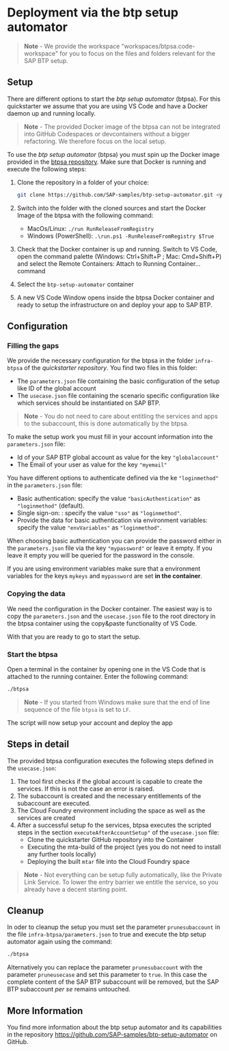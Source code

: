 # Deployment via the btp setup automator

> **Note** - We provide the workspace "workspaces/btpsa.code-workspace" for you to focus on the files and folders relevant for the SAP BTP setup.

## Setup

There are different options to start the *btp setup automator* (btpsa). For this quickstarter we assume that you are using VS Code and have a Docker daemon up and running locally.

> **Note** - The provided Docker image of the btpsa can not be integrated into GitHub Codespaces or devcontainers without a bigger refactoring. We therefore focus on the local setup.

To use the *btp setup automator* (btpsa) you must spin up the Docker image provided in the [btpsa repository](https://github.com/SAP-samples/btp-setup-automator). Make sure that Docker is running and execute the following steps:

1. Clone the repository in a folder of your choice:

   ```bash
   git clone https://github.com/SAP-samples/btp-setup-automator.git <your target folder>
   ```

2. Switch into the folder with the cloned sources and start the Docker Image of the btpsa with the following command:

   - MacOs/Linux: `./run RunReleaseFromRegistry`
   - Windows (PowerShell): `.\run.ps1 -RunReleaseFromRegistry $True`

3. Check that the Docker container is up and running. Switch to VS Code, open the command palette (Windows: Ctrl+Shift+P ; Mac: Cmd+Shift+P) and select the Remote Containers: Attach to Running Container... command
4. Select the `btp-setup-automator` container
5. A new VS Code Window opens inside the btpsa Docker container and ready to setup the infrastructure on and deploy your app to SAP BTP.

## Configuration

### Filling the gaps

We provide the necessary configuration for the btpsa in the folder `infra-btpsa` of the *quickstarter repository*. You find two files in this folder:

- The `parameters.json` file containing the basic configuration of the setup like ID of the global account
- The `usecase.json` file containing the scenario specific configuration like which services should be instantiated on SAP BTP.

> **Note** - You do not need to care about entitling the services and apps to the subaccount, this is done automatically by the btpsa.

To make the setup work you must fill in your account information into the `parameters.json` file:

- Id of your SAP BTP global account as value for the key `"globalaccount"`
- The Email of your user as value for the key `"myemail"`

You have different options to authenticate defined via the ke `"loginmethod"` in the `parameters.json` file:

- Basic authentication: specify the value `"basicAuthentication"` as `"loginmethod"` (default).
- Single sign-on: : specify the value `"sso"` as `"loginmethod"`.
- Provide the data for basic authentication via environment variables: specify the value `"envVariables"` as `"loginmethod"`.

When choosing basic authentication you can provide the password either in the `parameters.json` file via the key `"mypassword"` or leave it empty. If you leave it empty you will be queried for the password in the console.

If you are using environment variables make sure that a environment variables for the keys `mykeys` and `mypassword` are set **in the container**.

### Copying the data

We need the configuration in the Docker container. The easiest way is to copy the `parameters.json` and the `usecase.json` file to the root directory in the btpsa container using the copy&paste functionality of VS Code.

With that you are ready to go to start the setup.

### Start the btpsa

Open a terminal in the container by opening one in the VS Code that is attached to the running container. Enter the following command:

```zsh
./btpsa
```

> **Note** - If you started from Windows make sure that the end of line sequence of the file `btpsa` is set to `LF`.

The script will now setup your account and deploy the app

## Steps in detail

The provided btpsa configuration executes the following steps defined in the `usecase.json`:

1. The tool first checks if the global account is capable to create the services. If this is not the case an error is raised.
2. The subaccount is created and the necessary entitlements of the subaccount are executed.
3. The Cloud Foundry environment including the space as well as the services are created
4. After a successful setup fo the services, btpsa executes the scripted steps in the section `executeAfterAccountSetup"` of the `usecase.json` file:
   - Clone the quickstarter GitHub repository into the Container
   - Executing the mta-build of the project (yes you do not need to install any further tools locally)
   - Deploying the built `mtar` file into the Cloud Foundry space 

> **Note** - Not everything can be setup fully automatically, like the Private Link Service. To lower the entry barrier we entitle the service, so you already have a decent starting point.

## Cleanup

In oder to cleanup the setup you must set the parameter `prunesubaccount` in the file `infra-btpsa/parameters.json` to true and execute the btp setup automator again using the command:

```bash
./btpsa
```

Alternatively you can replace the parameter `prunesubaccount` with the parameter `pruneusecase` and set this parameter to `true`. In this case the complete content of the SAP BTP subaccount will be removed, but the SAP BTP subaccount *per se* remains untouched.

## More Information

You find more information about the btp setup automator and its capabilities in the repository <https://github.com/SAP-samples/btp-setup-automator> on GitHub.
